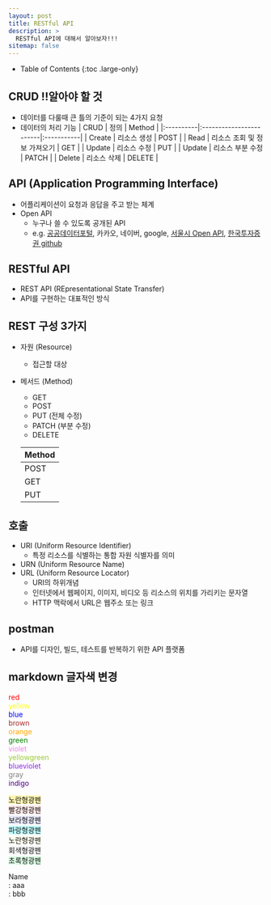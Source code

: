 ```yaml
---
layout: post
title: RESTful API 
description: >
  RESTful API에 대해서 알아보자!!!
sitemap: false
---
```


- Table of Contents
{:toc .large-only}


## CRUD !!알아야 할 것
- 데이터를 다룰때 큰 틀의 기준이 되는 4가지 요청
- 데이터의 처리 기능
  | CRUD      | 정의                     | Method     |
  |:----------|:------------------------|:-----------|
  | Create    | 리소스 생성                | POST       |
  | Read      | 리소스 조회 및 정보 가져오기   | GET        |
  | Update    | 리소스 수정                | PUT        |
  | Update    | 리소스 부분 수정            | PATCH      |
  | Delete    | 리소스 삭제                | DELETE     |

## API (Application Programming Interface)
- 어플리케이션이 요청과 응답을 주고 받는 체계
- Open API
  - 누구나 쓸 수 있도록 공개된 API
  - e.g. [공공데이터포털](https://www.data.go.kr/), 카카오, 네이버, google, [서울시 Open API](https://data.seoul.go.kr/together/guide/useGuide.do#sample-code-3), [한국투자증권 github](https://github.com/koreainvestment/open-trading-api/tree/main/postman)  

## RESTful API
- REST API (REpresentational State Transfer)
- API를 구현하는 대표적인 방식

## REST 구성 3가지
- 자원 (Resource)
  - 접근할 대상
- 메서드 (Method)
  - GET
  - POST
  - PUT (전체 수정)
  - PATCH (부분 수정)
  - DELETE

  | Method     |
  |:-----------|
  | POST       |
  | GET        |
  | PUT        |

## 호출
- URI (Uniform Resource Identifier)
	- 특정 리소스를 식별하는 통합 자원 식별자를 의미
- URN (Uniform Resource Name)
- URL (Uniform Resource Locator)
	- URI의 하위개념
	- 인터넷에서 웹페이지, 이미지, 비디오 등 리소스의 위치를 가리키는 문자열
	- HTTP 맥락에서 URL은 웹주소 또는 링크

## postman
- API를 디자인, 빌드, 테스트를 반복하기 위한 API 플랫폼






## markdown 글자색 변경
<span style="color:red"> red </span>  
<span style="color:yellow"> yellow </span>  
<span style="color:blue"> blue </span>  
<span style="color:brown"> brown </span>  
<span style="color:orange"> orange </span>  
<span style="color:green"> green </span>  
<span style="color:violet"> violet </span>  
<span style="color:yellowgreen"> yellowgreen </span>  
<span style="color:blueviolet"> blueviolet </span>  
<span style="color:gray"> gray</span>  
<span style="color:indigo"> indigo </span>  

<span style="background-color:#fff5b1"> 노란형광펜 </span>  
<span style="background-color:#FFE6E6"> 빨강형광펜 </span>  
<span style="background-color:#E6E6FA"> 보라형광펜 </span>  
<span style="background-color:#C0FFFF"> 파랑형광펜 </span>  
<span style="background-color:#FFFFF0"> 노란형광펜 </span>  
<span style="background-color:#F5F5F5"> 회색형광펜 </span>  
<span style="background-color:#DCFFE4"> 초록형광펜 </span>  

Name  
: aaa  
: bbb  